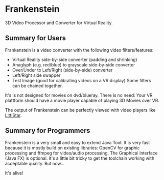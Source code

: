 # Frankenstein
3D Video Processor and Converter for Virtual Reality.

## Summary for Users
Frankenstein is a video converter with the following video filters/features:
- Virtual Reality side-by-side converter (padding and shrinking)
- Anaglyph (e.g. red/blue) to grayscale side-by-side converter
- Over/Under to Left/Right (side-by-side) converter
- Left/Right side swapper
- Test Image (good for calibrating videos on a VR display)
Some filters can be chained together.

It's is not designed for movies on dvd/blueray. There is no need: Your VR plattform should have a movie player capable of playing 3D Movies over VR.

The output of Frankenstein can be perfectly viewed with video players like [LittlStar](http://littlstar.info).


## Summary for Programmers
Frankenstein is a very small and easy to extend Java Tool.
It is very fast because it is mostly build on existing libraries: OpenCV for graphic processing and ffmpeg for video/audio processing. The Graphical Interface (Java FX) is optional. It's a little bit tricky to get the toolchain working with acceptable quality. But now...

It's alive!

